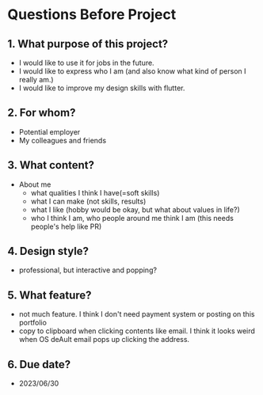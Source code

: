 # Questions Before Project

## 1. What purpose of this project?
- I would like to use it for  jobs in the future.
- I would like to express who I am (and also know what kind of person I really am.)
- I would like to improve my design skills with flutter.

## 2. For whom?
- Potential employer
- My colleagues and friends

## 3. What content?
- About me
    - what qualities I think I have(=soft skills)
    - what I can make (not skills, results)
    - what I like (hobby would be okay, but what about values in life?)
    - who I think I am, who people around me think I am (this needs people's help like PR)

## 4. Design style?
- professional, but interactive and popping?

## 5. What feature?
- not much feature. I think I don't need payment system or posting on this portfolio
- copy to clipboard when clicking contents like email. I think it looks weird when OS deAult email pops up clicking the address.

## 6. Due date?
- 2023/06/30
